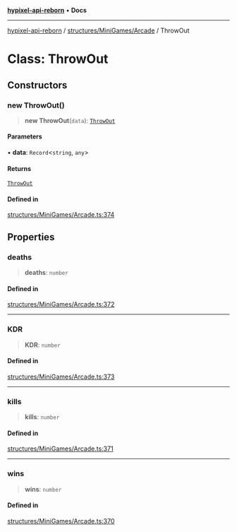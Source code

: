 [**hypixel-api-reborn**](../../../../README.md) • **Docs**

***

[hypixel-api-reborn](../../../../modules.md) / [structures/MiniGames/Arcade](../README.md) / ThrowOut

# Class: ThrowOut

## Constructors

### new ThrowOut()

> **new ThrowOut**(`data`): [`ThrowOut`](ThrowOut.md)

#### Parameters

• **data**: `Record`\<`string`, `any`\>

#### Returns

[`ThrowOut`](ThrowOut.md)

#### Defined in

[structures/MiniGames/Arcade.ts:374](https://github.com/Kathund/REBORN-docs-TEST/blob/226e7f6a62bb6bca87ef0828ac84e9098d59f860/src/structures/MiniGames/Arcade.ts#L374)

## Properties

### deaths

> **deaths**: `number`

#### Defined in

[structures/MiniGames/Arcade.ts:372](https://github.com/Kathund/REBORN-docs-TEST/blob/226e7f6a62bb6bca87ef0828ac84e9098d59f860/src/structures/MiniGames/Arcade.ts#L372)

***

### KDR

> **KDR**: `number`

#### Defined in

[structures/MiniGames/Arcade.ts:373](https://github.com/Kathund/REBORN-docs-TEST/blob/226e7f6a62bb6bca87ef0828ac84e9098d59f860/src/structures/MiniGames/Arcade.ts#L373)

***

### kills

> **kills**: `number`

#### Defined in

[structures/MiniGames/Arcade.ts:371](https://github.com/Kathund/REBORN-docs-TEST/blob/226e7f6a62bb6bca87ef0828ac84e9098d59f860/src/structures/MiniGames/Arcade.ts#L371)

***

### wins

> **wins**: `number`

#### Defined in

[structures/MiniGames/Arcade.ts:370](https://github.com/Kathund/REBORN-docs-TEST/blob/226e7f6a62bb6bca87ef0828ac84e9098d59f860/src/structures/MiniGames/Arcade.ts#L370)
